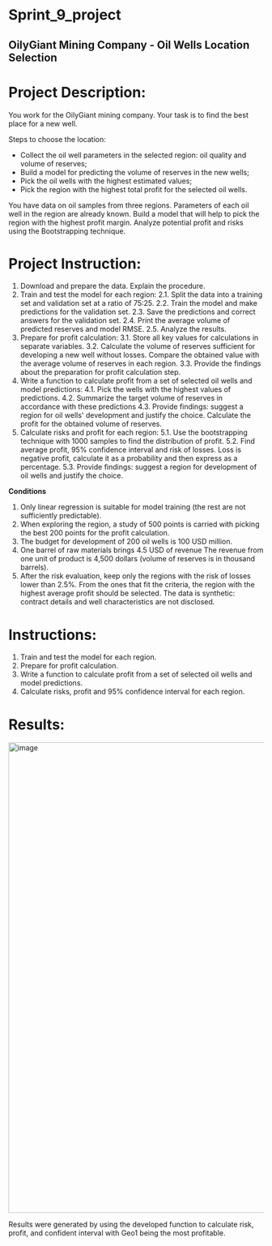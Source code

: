 # Sprint_9_project

## OilyGiant Mining Company - Oil Wells Location Selection 

# Project Description:
You work for the OilyGiant mining company. Your task is to find the best place for a new well.

Steps to choose the location:

- Collect the oil well parameters in the selected region: oil quality and volume of reserves;
- Build a model for predicting the volume of reserves in the new wells;
- Pick the oil wells with the highest estimated values;
- Pick the region with the highest total profit for the selected oil wells.

You have data on oil samples from three regions. Parameters of each oil well in the region are already known. Build a model that will help to pick the region with the highest profit margin. Analyze potential profit and risks using the Bootstrapping technique.

# Project Instruction: 
1. Download and prepare the data. Explain the procedure.
2. Train and test the model for each region:
  2.1. Split the data into a training set and validation set at a ratio of 75:25.
  2.2. Train the model and make predictions for the validation set.
  2.3. Save the predictions and correct answers for the validation set.
  2.4. Print the average volume of predicted reserves and model RMSE.
  2.5. Analyze the results.
4. Prepare for profit calculation:
  3.1. Store all key values for calculations in separate variables.
  3.2. Calculate the volume of reserves sufficient for developing a new well without losses. Compare the obtained value with the average volume of reserves in each region.
  3.3. Provide the findings about the preparation for profit calculation step.
5. Write a function to calculate profit from a set of selected oil wells and model predictions:
  4.1. Pick the wells with the highest values of predictions. 
  4.2. Summarize the target volume of reserves in accordance with these predictions
  4.3. Provide findings: suggest a region for oil wells' development and justify the choice. Calculate the profit for the obtained volume of reserves.
6. Calculate risks and profit for each region:
  5.1. Use the bootstrapping technique with 1000 samples to find the distribution of profit.
  5.2. Find average profit, 95% confidence interval and risk of losses. Loss is negative profit, calculate it as a probability and then express as a percentage.
  5.3. Provide findings: suggest a region for development of oil wells and justify the choice.

**Conditions**
1. Only linear regression is suitable for model training (the rest are not sufficiently predictable).
2. When exploring the region, a study of 500 points is carried with picking the best 200 points for the profit calculation.
3. The budget for development of 200 oil wells is 100 USD million.
4. One barrel of raw materials brings 4.5 USD of revenue The revenue from one unit of product is 4,500 dollars (volume of reserves is in thousand barrels).
5. After the risk evaluation, keep only the regions with the risk of losses lower than 2.5%. From the ones that fit the criteria, the region with the highest average profit should be selected.
The data is synthetic: contract details and well characteristics are not disclosed.

# Instructions: 
1. Train and test the model for each region.
2. Prepare for profit calculation.
3. Write a function to calculate profit from a set of selected oil wells and model predictions.
4. Calculate risks, profit and 95% confidence interval for each region.

# Results: 
<img width="928" alt="image" src="https://github.com/nhayenquynh/Oil-Wells-Location-Selection/assets/125513684/c19330b0-61b6-4757-8ceb-fc02a648ced6">

Results were generated by using the developed function to calculate risk, profit, and confident interval with Geo1 being the most profitable.


